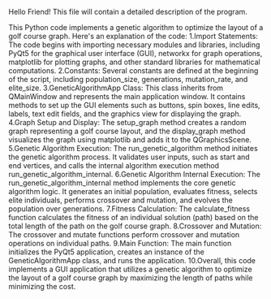 Hello Friend! This file will contain a detailed description of the program. 

This Python code implements a genetic algorithm to optimize the layout of a golf course graph. Here's an explanation of the code:
    1.Import Statements: The code begins with importing necessary modules and libraries, including PyQt5 for the graphical user interface (GUI), networkx for graph operations, matplotlib for plotting graphs, and other standard libraries for mathematical computations.
    2.Constants: Several constants are defined at the beginning of the script, including population_size, generations, mutation_rate, and elite_size.
    3.GeneticAlgorithmApp Class: This class inherits from QMainWindow and represents the main application window. It contains methods to set up the GUI elements such as buttons, spin boxes, line edits, labels, text edit fields, and the graphics view for displaying the graph.
    4.Graph Setup and Display: The setup_graph method creates a random graph representing a golf course layout, and the display_graph method visualizes the graph using matplotlib and adds it to the QGraphicsScene.
    5.Genetic Algorithm Execution: The run_genetic_algorithm method initiates the genetic algorithm process. It validates user inputs, such as start and end vertices, and calls the internal algorithm execution method run_genetic_algorithm_internal.
    6.Genetic Algorithm Internal Execution: The run_genetic_algorithm_internal method implements the core genetic algorithm logic. It generates an initial population, evaluates fitness, selects elite individuals, performs crossover and mutation, and evolves the population over generations.
    7.Fitness Calculation: The calculate_fitness function calculates the fitness of an individual solution (path) based on the total length of the path on the golf course graph.
    8.Crossover and Mutation: The crossover and mutate functions perform crossover and mutation operations on individual paths.
    9.Main Function: The main function initializes the PyQt5 application, creates an instance of the GeneticAlgorithmApp class, and runs the application.
    10.Overall, this code implements a GUI application that utilizes a genetic algorithm to optimize the layout of a golf course graph by maximizing the length of paths while minimizing the cost.

